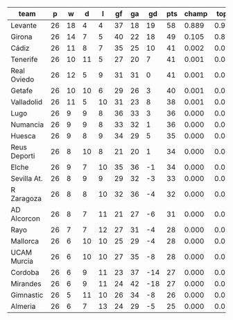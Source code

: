 |     team     | p  | w  | d  | l  | gf | ga | gd  | pts | champ | top2  | top3  | top4  |  5-7  | bot4  | bot3  | bot2  |
|--------------|----|----|----|----|----|----|-----|-----|-------|-------|-------|-------|-------|-------|-------|-------|
| Levante      | 26 | 18 |  4 |  4 | 37 | 18 |  19 |  58 | 0.889 | 0.993 | 0.999 | 1.000 | 0.000 | 0.000 | 0.000 | 0.000|
| Girona       | 26 | 14 |  7 |  5 | 40 | 22 |  18 |  49 | 0.105 | 0.803 | 0.924 | 0.966 | 0.031 | 0.000 | 0.000 | 0.000|
| Cádiz        | 26 | 11 |  8 |  7 | 35 | 25 |  10 |  41 | 0.002 | 0.055 | 0.259 | 0.429 | 0.337 | 0.000 | 0.000 | 0.000|
| Tenerife     | 26 | 10 | 11 |  5 | 27 | 20 |   7 |  41 | 0.001 | 0.045 | 0.217 | 0.379 | 0.360 | 0.001 | 0.000 | 0.000|
| Real Oviedo  | 26 | 12 |  5 |  9 | 31 | 31 |   0 |  41 | 0.001 | 0.026 | 0.129 | 0.247 | 0.362 | 0.001 | 0.000 | 0.000|
| Getafe       | 26 | 10 | 10 |  6 | 29 | 26 |   3 |  40 | 0.001 | 0.025 | 0.138 | 0.267 | 0.363 | 0.001 | 0.000 | 0.000|
| Valladolid   | 26 | 11 |  5 | 10 | 31 | 23 |   8 |  38 | 0.001 | 0.036 | 0.191 | 0.345 | 0.355 | 0.001 | 0.000 | 0.000|
| Lugo         | 26 |  9 |  9 |  8 | 36 | 33 |   3 |  36 | 0.000 | 0.003 | 0.029 | 0.071 | 0.208 | 0.017 | 0.008 | 0.002|
| Numancia     | 26 |  9 |  9 |  8 | 33 | 32 |   1 |  36 | 0.000 | 0.004 | 0.030 | 0.072 | 0.206 | 0.020 | 0.010 | 0.003|
| Huesca       | 26 |  9 |  8 |  9 | 34 | 29 |   5 |  35 | 0.000 | 0.006 | 0.046 | 0.107 | 0.241 | 0.011 | 0.005 | 0.002|
| Reus Deporti | 26 |  8 | 10 |  8 | 21 | 20 |   1 |  34 | 0.000 | 0.001 | 0.010 | 0.028 | 0.126 | 0.043 | 0.021 | 0.007|
| Elche        | 26 |  9 |  7 | 10 | 35 | 36 |  -1 |  34 | 0.000 | 0.001 | 0.014 | 0.041 | 0.152 | 0.038 | 0.021 | 0.009|
| Sevilla At.  | 26 |  8 |  9 |  9 | 29 | 32 |  -3 |  33 | 0.000 | 0.001 | 0.008 | 0.025 | 0.107 | 0.064 | 0.036 | 0.017|
| R Zaragoza   | 26 |  8 |  8 | 10 | 32 | 36 |  -4 |  32 | 0.000 | 0.000 | 0.004 | 0.014 | 0.069 | 0.111 | 0.065 | 0.032|
| AD Alcorcon  | 26 |  8 |  7 | 11 | 21 | 27 |  -6 |  31 | 0.000 | 0.000 | 0.002 | 0.006 | 0.037 | 0.175 | 0.111 | 0.058|
| Rayo         | 26 |  7 |  7 | 12 | 27 | 31 |  -4 |  28 | 0.000 | 0.000 | 0.000 | 0.001 | 0.010 | 0.378 | 0.266 | 0.166|
| Mallorca     | 26 |  6 | 10 | 10 | 25 | 29 |  -4 |  28 | 0.000 | 0.000 | 0.001 | 0.003 | 0.016 | 0.317 | 0.219 | 0.128|
| UCAM Murcia  | 26 |  6 | 10 | 10 | 27 | 35 |  -8 |  28 | 0.000 | 0.000 | 0.000 | 0.001 | 0.008 | 0.448 | 0.326 | 0.209|
| Cordoba      | 26 |  6 |  9 | 11 | 23 | 37 | -14 |  27 | 0.000 | 0.000 | 0.000 | 0.001 | 0.008 | 0.458 | 0.341 | 0.219|
| Mirandes     | 26 |  6 |  9 | 11 | 24 | 42 | -18 |  27 | 0.000 | 0.000 | 0.000 | 0.000 | 0.002 | 0.695 | 0.586 | 0.445|
| Gimnastic    | 26 |  5 | 11 | 10 | 26 | 34 |  -8 |  26 | 0.000 | 0.000 | 0.000 | 0.000 | 0.002 | 0.639 | 0.517 | 0.374|
| Almeria      | 26 |  6 |  7 | 13 | 24 | 29 |  -5 |  25 | 0.000 | 0.000 | 0.000 | 0.000 | 0.002 | 0.579 | 0.465 | 0.328|
